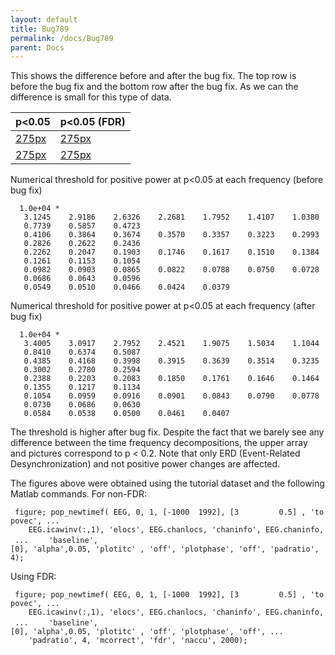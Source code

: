 ```yaml
---
layout: default
title: Bug789
permalink: /docs/Bug789
parent: Docs
---
```


This shows the difference before and after the bug fix. The top row is
before the bug fix and the bottom row after the bug fix. As we can the
difference is small for this type of data.

| p\<0.05                                    | p\<0.05 (FDR)                              |
| ------------------------------------------ | ------------------------------------------ |
| [275px](/Image:Fig1_bug789.jpg "wikilink") | [275px](/Image:Fig2_bug789.jpg "wikilink") |
| [275px](/Image:Fig3_bug789.jpg "wikilink") | [275px](/Image:Fig4_bug789.jpg "wikilink") |

Numerical threshold for positive power at p\<0.05 at each frequency
(before bug fix)

`  1.0e+04 *`
`   3.1245    2.9186    2.6326    2.2681    1.7952    1.4107    1.0380    0.7739    0.5857    0.4723`
`   0.4106    0.3864    0.3674    0.3570    0.3357    0.3223    0.2993    0.2826    0.2622    0.2436`
`   0.2262    0.2047    0.1903    0.1746    0.1617    0.1510    0.1384    0.1261    0.1153    0.1054`
`   0.0982    0.0903    0.0865    0.0822    0.0788    0.0750    0.0728    0.0686    0.0643    0.0596`
`   0.0549    0.0510    0.0466    0.0424    0.0379`

Numerical threshold for positive power at p\<0.05 at each frequency
(after bug fix)

`  1.0e+04 *`
`   3.4005    3.0917    2.7952    2.4521    1.9075    1.5034    1.1044    0.8410    0.6374    0.5087`
`   0.4385    0.4168    0.3998    0.3915    0.3639    0.3514    0.3235    0.3002    0.2780    0.2594`
`   0.2388    0.2203    0.2083    0.1850    0.1761    0.1646    0.1464    0.1355    0.1217    0.1134`
`   0.1054    0.0959    0.0916    0.0901    0.0843    0.0790    0.0778    0.0730    0.0686    0.0630`
`   0.0584    0.0538    0.0500    0.0461    0.0407`

The threshold is higher after bug fix. Despite the fact that we barely
see any difference between the time frequency decompositions, the upper
array and pictures correspond to p \< 0.2. Note that only ERD
(Event-Related Desynchronization) and not positive power changes are
affected.

The figures above were obtained using the tutorial dataset and the
following Matlab commands. For non-FDR:

` figure; pop_newtimef( EEG, 0, 1, [-1000  1992], [3         0.5] , 'topovec', ...`
`    EEG.icawinv(:,1), 'elocs', EEG.chanlocs, 'chaninfo', EEG.chaninfo, ...`
`    'baseline',[0], 'alpha',0.05, 'plotitc' , 'off', 'plotphase', 'off', 'padratio', 4);`

Using FDR:

` figure; pop_newtimef( EEG, 0, 1, [-1000  1992], [3         0.5] , 'topovec', ...`
`    EEG.icawinv(:,1), 'elocs', EEG.chanlocs, 'chaninfo', EEG.chaninfo, ...`
`    'baseline',[0], 'alpha',0.05, 'plotitc' , 'off', 'plotphase', 'off', ...`
`    'padratio', 4, 'mcorrect', 'fdr', 'naccu', 2000);`